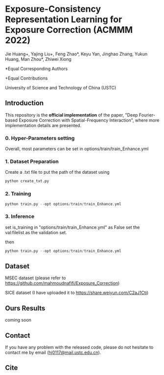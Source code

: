 # Exposure-Consistency Representation Learning for Exposure Correction (ACMMM 2022)

Jie Huang+, Yajing Liu+, Feng Zhao*, Keyu Yan, Jinghao Zhang, Yukun Huang, Man Zhou*, Zhiwei Xiong

*Equal Corresponding Authors

+Equal Contributions

University of Science and Technology of China (USTC)

## Introduction

This repository is the **official implementation** of the paper, "Deep Fourier-based Exposure Correction with Spatial-Frequency Interaction", where more implementation details are presented.

### 0. Hyper-Parameters setting

Overall, most parameters can be set in options/train/train_Enhance.yml 

### 1. Dataset Preparation

Create a .txt file to put the path of the dataset using 

```python
python create_txt.py
```

### 2. Training

```python
python train.py --opt options/train/train_Enhance.yml
```


### 3. Inference

set is_training in "options/train/train_Enhance.yml" as False
set the val:filelist as the validation set. 

then
```python
python train.py --opt options/train/train_Enhance.yml
```

## Dataset 
MSEC dataset (please refer to https://github.com/mahmoudnafifi/Exposure_Correction)

SICE dataset (I have uploaded it to https://share.weiyun.com/C2aJ1Cti)

## Ours Results

coming soon


## Contact

If you have any problem with the released code, please do not hesitate to contact me by email (hj0117@mail.ustc.edu.cn).

## Cite

```
```
